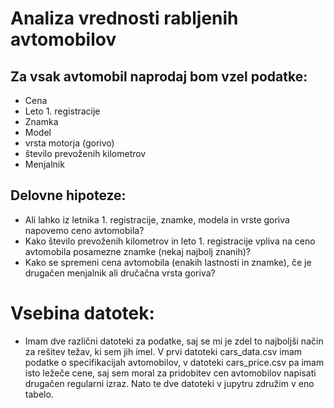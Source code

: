 # Analiza vrednosti rabljenih avtomobilov

## Za vsak avtomobil naprodaj bom vzel podatke:
- Cena
- Leto 1. registracije
- Znamka
- Model 
- vrsta motorja (gorivo)
- število prevoženih kilometrov
- Menjalnik

## Delovne hipoteze:
- Ali lahko iz letnika 1. registracije, znamke, modela in vrste goriva napovemo ceno avtomobila?
- Kako število prevoženih kilometrov in leto 1. registracije vpliva na ceno avtomobila posamezne znamke (nekaj najbolj znanih)?
- Kako se spremeni cena avtomobila (enakih lastnosti in znamke), če je drugačen menjalnik ali dručačna vrsta goriva?

# Vsebina datotek:
- Imam dve različni datoteki za podatke, saj se mi je zdel to najboljši način za rešitev težav, ki sem jih imel. V prvi datoteki cars_data.csv imam podatke o specifikacijah avtomobilov, v datoteki cars_price.csv pa imam isto ležeče cene, saj sem moral za pridobitev cen avtomobilov napisati drugačen regularni izraz. Nato te dve datoteki v jupytru združim v eno tabelo.


